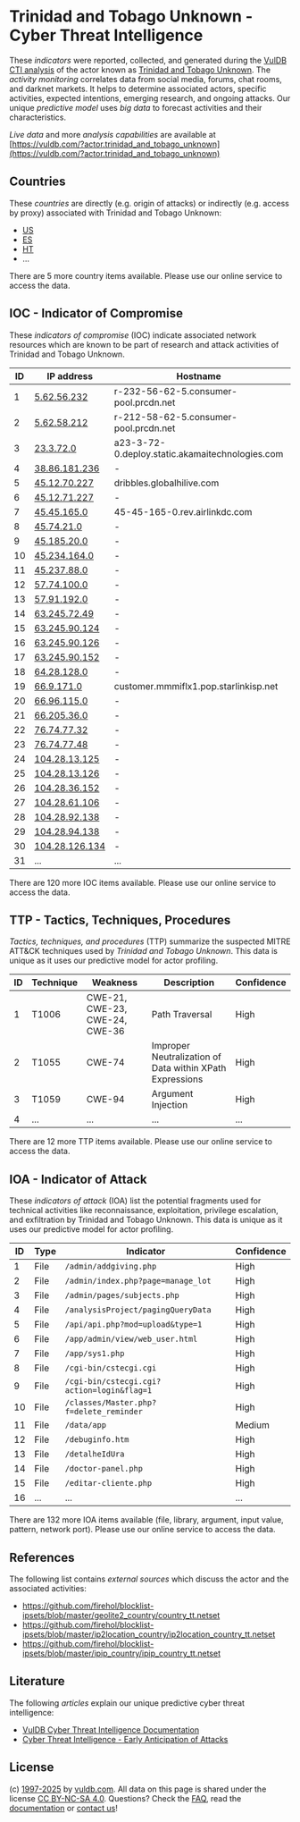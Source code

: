 # Trinidad and Tobago Unknown - Cyber Threat Intelligence

These _indicators_ were reported, collected, and generated during the [VulDB CTI analysis](https://vuldb.com/?kb.cti) of the actor known as [Trinidad and Tobago Unknown](https://vuldb.com/?actor.trinidad_and_tobago_unknown). The _activity monitoring_ correlates data from social media, forums, chat rooms, and darknet markets. It helps to determine associated actors, specific activities, expected intentions, emerging research, and ongoing attacks. Our unique _predictive model_ uses _big data_ to forecast activities and their characteristics.

_Live data_ and more _analysis capabilities_ are available at [https://vuldb.com/?actor.trinidad_and_tobago_unknown](https://vuldb.com/?actor.trinidad_and_tobago_unknown)

## Countries

These _countries_ are directly (e.g. origin of attacks) or indirectly (e.g. access by proxy) associated with Trinidad and Tobago Unknown:

* [US](https://vuldb.com/?country.us)
* [ES](https://vuldb.com/?country.es)
* [HT](https://vuldb.com/?country.ht)
* ...

There are 5 more country items available. Please use our online service to access the data.

## IOC - Indicator of Compromise

These _indicators of compromise_ (IOC) indicate associated network resources which are known to be part of research and attack activities of Trinidad and Tobago Unknown.

ID | IP address | Hostname | Campaign | Confidence
-- | ---------- | -------- | -------- | ----------
1 | [5.62.56.232](https://vuldb.com/?ip.5.62.56.232) | r-232-56-62-5.consumer-pool.prcdn.net | - | High
2 | [5.62.58.212](https://vuldb.com/?ip.5.62.58.212) | r-212-58-62-5.consumer-pool.prcdn.net | - | High
3 | [23.3.72.0](https://vuldb.com/?ip.23.3.72.0) | a23-3-72-0.deploy.static.akamaitechnologies.com | - | High
4 | [38.86.181.236](https://vuldb.com/?ip.38.86.181.236) | - | - | High
5 | [45.12.70.227](https://vuldb.com/?ip.45.12.70.227) | dribbles.globalhilive.com | - | High
6 | [45.12.71.227](https://vuldb.com/?ip.45.12.71.227) | - | - | High
7 | [45.45.165.0](https://vuldb.com/?ip.45.45.165.0) | 45-45-165-0.rev.airlinkdc.com | - | High
8 | [45.74.21.0](https://vuldb.com/?ip.45.74.21.0) | - | - | High
9 | [45.185.20.0](https://vuldb.com/?ip.45.185.20.0) | - | - | High
10 | [45.234.164.0](https://vuldb.com/?ip.45.234.164.0) | - | - | High
11 | [45.237.88.0](https://vuldb.com/?ip.45.237.88.0) | - | - | High
12 | [57.74.100.0](https://vuldb.com/?ip.57.74.100.0) | - | - | High
13 | [57.91.192.0](https://vuldb.com/?ip.57.91.192.0) | - | - | High
14 | [63.245.72.49](https://vuldb.com/?ip.63.245.72.49) | - | - | High
15 | [63.245.90.124](https://vuldb.com/?ip.63.245.90.124) | - | - | High
16 | [63.245.90.126](https://vuldb.com/?ip.63.245.90.126) | - | - | High
17 | [63.245.90.152](https://vuldb.com/?ip.63.245.90.152) | - | - | High
18 | [64.28.128.0](https://vuldb.com/?ip.64.28.128.0) | - | - | High
19 | [66.9.171.0](https://vuldb.com/?ip.66.9.171.0) | customer.mmmiflx1.pop.starlinkisp.net | - | High
20 | [66.96.115.0](https://vuldb.com/?ip.66.96.115.0) | - | - | High
21 | [66.205.36.0](https://vuldb.com/?ip.66.205.36.0) | - | - | High
22 | [76.74.77.32](https://vuldb.com/?ip.76.74.77.32) | - | - | High
23 | [76.74.77.48](https://vuldb.com/?ip.76.74.77.48) | - | - | High
24 | [104.28.13.125](https://vuldb.com/?ip.104.28.13.125) | - | - | High
25 | [104.28.13.126](https://vuldb.com/?ip.104.28.13.126) | - | - | High
26 | [104.28.36.152](https://vuldb.com/?ip.104.28.36.152) | - | - | High
27 | [104.28.61.106](https://vuldb.com/?ip.104.28.61.106) | - | - | High
28 | [104.28.92.138](https://vuldb.com/?ip.104.28.92.138) | - | - | High
29 | [104.28.94.138](https://vuldb.com/?ip.104.28.94.138) | - | - | High
30 | [104.28.126.134](https://vuldb.com/?ip.104.28.126.134) | - | - | High
31 | ... | ... | ... | ...

There are 120 more IOC items available. Please use our online service to access the data.

## TTP - Tactics, Techniques, Procedures

_Tactics, techniques, and procedures_ (TTP) summarize the suspected MITRE ATT&CK techniques used by _Trinidad and Tobago Unknown_. This data is unique as it uses our predictive model for actor profiling.

ID | Technique | Weakness | Description | Confidence
-- | --------- | -------- | ----------- | ----------
1 | T1006 | CWE-21, CWE-23, CWE-24, CWE-36 | Path Traversal | High
2 | T1055 | CWE-74 | Improper Neutralization of Data within XPath Expressions | High
3 | T1059 | CWE-94 | Argument Injection | High
4 | ... | ... | ... | ...

There are 12 more TTP items available. Please use our online service to access the data.

## IOA - Indicator of Attack

These _indicators of attack_ (IOA) list the potential fragments used for technical activities like reconnaissance, exploitation, privilege escalation, and exfiltration by Trinidad and Tobago Unknown. This data is unique as it uses our predictive model for actor profiling.

ID | Type | Indicator | Confidence
-- | ---- | --------- | ----------
1 | File | `/admin/addgiving.php` | High
2 | File | `/admin/index.php?page=manage_lot` | High
3 | File | `/admin/pages/subjects.php` | High
4 | File | `/analysisProject/pagingQueryData` | High
5 | File | `/api/api.php?mod=upload&type=1` | High
6 | File | `/app/admin/view/web_user.html` | High
7 | File | `/app/sys1.php` | High
8 | File | `/cgi-bin/cstecgi.cgi` | High
9 | File | `/cgi-bin/cstecgi.cgi?action=login&flag=1` | High
10 | File | `/classes/Master.php?f=delete_reminder` | High
11 | File | `/data/app` | Medium
12 | File | `/debuginfo.htm` | High
13 | File | `/detalheIdUra` | High
14 | File | `/doctor-panel.php` | High
15 | File | `/editar-cliente.php` | High
16 | ... | ... | ...

There are 132 more IOA items available (file, library, argument, input value, pattern, network port). Please use our online service to access the data.

## References

The following list contains _external sources_ which discuss the actor and the associated activities:

* https://github.com/firehol/blocklist-ipsets/blob/master/geolite2_country/country_tt.netset
* https://github.com/firehol/blocklist-ipsets/blob/master/ip2location_country/ip2location_country_tt.netset
* https://github.com/firehol/blocklist-ipsets/blob/master/ipip_country/ipip_country_tt.netset

## Literature

The following _articles_ explain our unique predictive cyber threat intelligence:

* [VulDB Cyber Threat Intelligence Documentation](https://vuldb.com/?kb.cti)
* [Cyber Threat Intelligence - Early Anticipation of Attacks](https://www.scip.ch/en/?labs.20201022)

## License

(c) [1997-2025](https://vuldb.com/?kb.changelog) by [vuldb.com](https://vuldb.com/?kb.about). All data on this page is shared under the license [CC BY-NC-SA 4.0](https://creativecommons.org/licenses/by-nc-sa/4.0/). Questions? Check the [FAQ](https://vuldb.com/?kb.faq), read the [documentation](https://vuldb.com/?kb) or [contact us](https://vuldb.com/?contact)!
